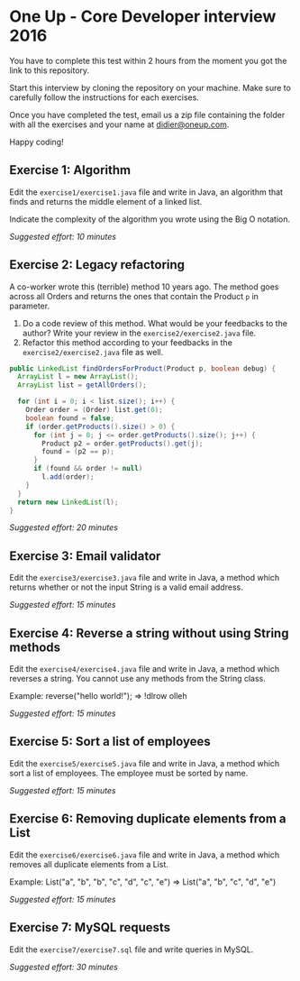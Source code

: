 # One Up - Core Developer interview 2016

You have to complete this test within 2 hours from the moment you got the link to this repository.

Start this interview by cloning the repository on your machine. Make sure to carefully follow the instructions for each exercises.

Once you have completed the test, email us a zip file containing the folder with all the exercises and your name at didier@oneup.com. 

Happy coding!

## Exercise 1: Algorithm

Edit the `exercise1/exercise1.java` file and write in Java, an algorithm that finds and returns the middle element of a linked list.

Indicate the complexity of the algorithm you wrote using the Big O notation.

*Suggested effort: 10 minutes*

## Exercise 2: Legacy refactoring

A co-worker wrote this (terrible) method 10 years ago.
The method goes across all Orders and returns the ones that contain the Product `p` in parameter.

1. Do a code review of this method. What would be your feedbacks to the author? Write your review in the `exercise2/exercise2.java` file.
2. Refactor this method according to your feedbacks in the `exercise2/exercise2.java` file as well.

```java
public LinkedList findOrdersForProduct(Product p, boolean debug) {
  ArrayList l = new ArrayList();
  ArrayList list = getAllOrders();

  for (int i = 0; i < list.size(); i++) {
    Order order = (Order) list.get(0);
    boolean found = false;
    if (order.getProducts().size() > 0) {
      for (int j = 0; j <= order.getProducts().size(); j++) {
        Product p2 = order.getProducts().get(j);
        found = (p2 == p);
      }
      if (found && order != null)
        l.add(order);
    }
  }
  return new LinkedList(l);
}
```
*Suggested effort: 20 minutes*

## Exercise 3: Email validator

Edit the `exercise3/exercise3.java` file and write in Java, a method which returns whether or not the input String is a valid email address.

*Suggested effort: 15 minutes*

## Exercise 4: Reverse a string without using String methods

Edit the `exercise4/exercise4.java` file and write in Java, a method which reverses a string. You cannot use any methods from the String class.

Example: reverse("hello world!"); => !dlrow olleh

*Suggested effort: 15 minutes*

## Exercise 5: Sort a list of employees

Edit the `exercise5/exercise5.java` file and write in Java, a method which sort a list of employees. The employee must be sorted by name.

*Suggested effort: 15 minutes*

## Exercise 6: Removing duplicate elements from a List

Edit the `exercise6/exercise6.java` file and write in Java, a method which removes all duplicate elements from a List.

Example: List("a", "b", "b", "c", "d", "c", "e") => List("a", "b", "c", "d", "e")

*Suggested effort: 15 minutes*

## Exercise 7: MySQL requests

Edit the `exercise7/exercise7.sql` file and write queries in MySQL.

*Suggested effort: 30 minutes*